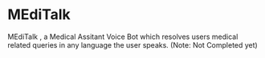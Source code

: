 # MEdiTalk
MEdiTalk , a Medical Assitant Voice Bot which resolves users medical related queries in any language the user speaks.
(Note: Not Completed yet)
